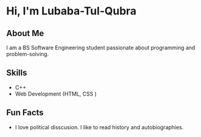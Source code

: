 
# Hi, I'm Lubaba-Tul-Qubra

## About Me
I am a BS Software Engineering student passionate about programming and problem-solving.

## Skills
- C++
- Web Development (HTML, CSS )



## Fun Facts
- I love political disscusion. I like to read history and autobiographies.

